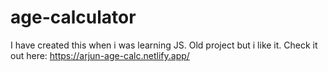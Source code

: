 # age-calculator
I have created this when i was learning JS. Old project but i like it. 
Check it out here: https://arjun-age-calc.netlify.app/
